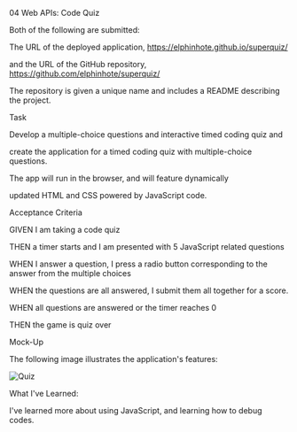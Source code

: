 04 Web APIs: Code Quiz

Both of the following are submitted:


The URL of the deployed application, https://elphinhote.github.io/superquiz/


and the URL of the GitHub repository, https://github.com/elphinhote/superquiz/


The repository is given a unique name and includes a README describing the project.


 Task
 
 
Develop a multiple-choice questions and interactive timed coding quiz and 

create the application for a timed coding quiz with multiple-choice questions. 

The app will run in the browser, and will feature dynamically 

updated HTML and CSS powered by JavaScript code. 



Acceptance Criteria


GIVEN I am taking a code quiz

THEN a timer starts and I am presented with 5 JavaScript related questions

WHEN I answer a question, I press a radio button corresponding to the answer from the multiple choices

WHEN the questions are all answered, I submit them all together for a score.

WHEN all questions are answered or the timer reaches 0

THEN the game is quiz over



Mock-Up


The following image illustrates the application's features:





![Quiz](https://user-images.githubusercontent.com/65749636/97097894-c2117800-1633-11eb-93db-e6d4abc7e254.PNG)




What I've Learned:


I've learned more about using JavaScript, and learning how to debug codes.




